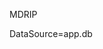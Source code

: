 MDRIP

<connectionStrings>
<add name="DefaultConnection" connectionString="Data Source=(LocalDb)\MSSQLLocalDB;AttachDbFilename=|DataDirectory|\aspnet-MDRIP-20180712072712.mdf;Initial Catalog=aspnet-MDRIP-20180712072712;Integrated Security=True" providerName="System.Data.SqlClient" />
</connectionStrings>

DataSource=app.db
